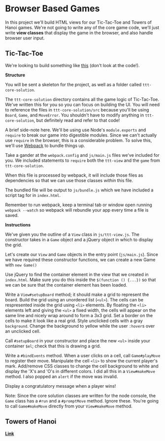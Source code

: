 # Browser Based Games

In this project we'll build HTML views for our Tic-Tac-Toe and Towers
of Hanoi games. We're not going to write any of the core game code,
we'll just write **view classes** that display the game in the
browser, and also handle browser user input.

## Tic-Tac-Toe

We're looking to build something like [this][ttt-demo] (don't look at
the code!).

[ttt-demo]: http://appacademy.github.io/ttt.js/solution/index.html

**Structure**

You will be sent a skeleton for the project, as well as a folder called `ttt-core-solution`.

The `ttt-core-solution` directory contains all the game logic of
Tic-Tac-Toe. We've written this for you so you can focus on building the
UI. You will need to reference the files in `ttt-core-solution/src`
because you'll be using `Board`, `Game`, and `MoveError`. You shouldn't
have to modify anything in `ttt-core-solution`, but definitely read and 
refer to that code!

A brief side-note here. We'll be using use Node's `module.exports` and 
`require` to break our game into digestible modules. Since we can't actually use `require` in the
browser, this is a considerable problem. To solve this, we'll use 
[Webpack][webpack] to bundle things up. 

Take a gander at the `webpack.config` and `js/main.js` files we've included for you.
We included statements to `require` both the `ttt-view` and the `game` from 
`ttt-core-solution`.

When this file is processed by webpack, it will include those files as
dependencies so that we can use those classes _within_ this file.

The bundled file will be output to `js/bundle.js` which we have included a
script tag for in `index.html`.

Remember to run webpack, keep a terminal tab or window open running `webpack
--watch` so webpack will rebundle your app every time a file is saved.


[webpack]: ../../readings/browser-modules.md#webpack

**Instructions**

We've given you the outline of a `View` class in `js/ttt-view.js`.
The constructor takes in a `Game` object and a jQuery object in
which to display the grid.

Let's create our `View` and `Game` objects in the entry point (`js/main.js`).
Since we have required these constructor functions, we can create a new Game
with `new Game()`

Use jQuery to find the container element in the view that we created in
`index.html`. Make sure you do this inside the `$(function () {...})` so that we
can be sure that the container element has been loaded.

Write a `View#setupBoard` method; it should make a grid to represent the
board. Build the grid using an unordered list (`<ul>`). The cells can
be respresented inside the grid using `<li>` elements. By floating the
`<li>` elements left and giving the `<ul>` a fixed width, the cells
will appear on the same line and nicely wrap around to form a 3x3 grid.
Set a border on the cells to make it look like a real grid. Style
unclicked cells with a gray `background`. Change the background to
yellow while the user `:hover`s over an unclicked cell.

Call `#setupBoard` in your constructor and place the new `<ul>` inside
your container `$el`; check that this is drawing a grid.

Write a `#bindEvents` method. When a user clicks on a cell, call
`Game#playMove` to register their move. Manipulate the cell `<li>`
to show the current player's mark. Add/remove CSS classes to change
the cell background to white and display the 'X's and 'O's in different
colors. I did all this in a `View#makeMove` method. I also popped an
`alert` if the move was invalid.

Display a congratulatory message when a player wins!

Note: Since the core solution classes are written for the node console,
the `Game` class has a `#run` and a `#promptMove` method. Ignore
these. You're going to call `Game#makeMove` directly from your
`View#makeMove` method.

## Towers of Hanoi

[**Link**](../hanoi_jquery)

